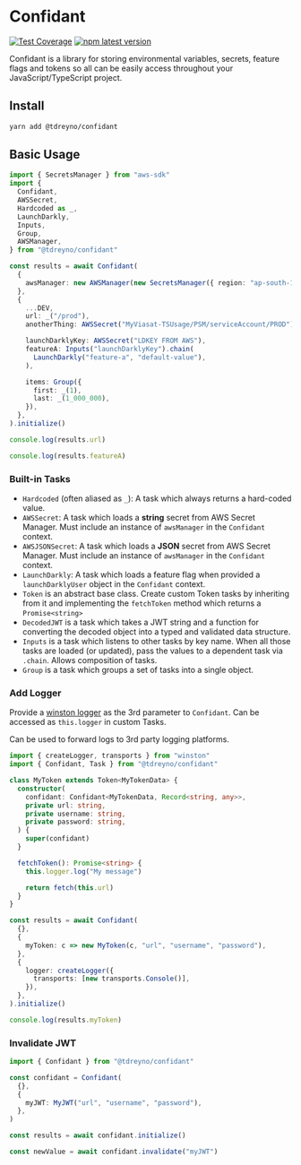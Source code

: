 # Confidant

[![Test Coverage](https://api.codeclimate.com/v1/badges/bade509a61c126d7f488/test_coverage)](https://codeclimate.com/github/tdreyno/confidant/test_coverage)
[![npm latest version](https://img.shields.io/npm/v/@tdreyno/confidant/latest.svg)](https://www.npmjs.com/package/@tdreyno/confidant)

Confidant is a library for storing environmental variables, secrets, feature flags and tokens so all can be easily access throughout your JavaScript/TypeScript project.

## Install

```bash
yarn add @tdreyno/confidant
```

## Basic Usage

```typescript
import { SecretsManager } from "aws-sdk"
import {
  Confidant,
  AWSSecret,
  Hardcoded as _,
  LaunchDarkly,
  Inputs,
  Group,
  AWSManager,
} from "@tdreyno/confidant"

const results = await Confidant(
  {
    awsManager: new AWSManager(new SecretsManager({ region: "ap-south-1" })),
  },
  {
    ...DEV,
    url: _("/prod"),
    anotherThing: AWSSecret("MyViasat-TSUsage/PSM/serviceAccount/PROD"),

    launchDarklyKey: AWSSecret("LDKEY FROM AWS"),
    featureA: Inputs("launchDarklyKey").chain(
      LaunchDarkly("feature-a", "default-value"),
    ),

    items: Group({
      first: _(1),
      last: _(1_000_000),
    }),
  },
).initialize()

console.log(results.url)

console.log(results.featureA)
```

### Built-in Tasks

- `Hardcoded` (often aliased as `_`): A task which always returns a hard-coded value.
- `AWSSecret`: A task which loads a **string** secret from AWS Secret Manager. Must include an instance of `awsManager` in the `Confidant` context.
- `AWSJSONSecret`: A task which loads a **JSON** secret from AWS Secret Manager. Must include an instance of `awsManager` in the `Confidant` context.
- `LaunchDarkly`: A task which loads a feature flag when provided a `launchDarklyUser` object in the `Confidant` context.
- `Token` is an abstract base class. Create custom Token tasks by inheriting from it and implementing the `fetchToken` method which returns a `Promise<string>`
- `DecodedJWT` is a task which takes a JWT string and a function for converting the decoded object into a typed and validated data structure.
- `Inputs` is a task which listens to other tasks by key name. When all those tasks are loaded (or updated), pass the values to a dependent task via `.chain`. Allows composition of tasks.
- `Group` is a task which groups a set of tasks into a single object.

### Add Logger

Provide a [winston logger](https://github.com/winstonjs/winston) as the 3rd parameter to `Confidant`. Can be accessed as `this.logger` in custom Tasks.

Can be used to forward logs to 3rd party logging platforms.

```typescript
import { createLogger, transports } from "winston"
import { Confidant, Task } from "@tdreyno/confidant"

class MyToken extends Token<MyTokenData> {
  constructor(
    confidant: Confidant<MyTokenData, Record<string, any>>,
    private url: string,
    private username: string,
    private password: string,
  ) {
    super(confidant)
  }

  fetchToken(): Promise<string> {
    this.logger.log("My message")

    return fetch(this.url)
  }
}

const results = await Confidant(
  {},
  {
    myToken: c => new MyToken(c, "url", "username", "password"),
  },
  {
    logger: createLogger({
      transports: [new transports.Console()],
    }),
  },
).initialize()

console.log(results.myToken)
```

### Invalidate JWT

```typescript
import { Confidant } from "@tdreyno/confidant"

const confidant = Confidant(
  {},
  {
    myJWT: MyJWT("url", "username", "password"),
  },
)

const results = await confidant.initialize()

const newValue = await confidant.invalidate("myJWT")
```
